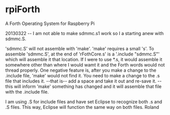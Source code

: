 rpiForth
========

A Forth Operating System for Raspberry Pi

20130322 -- I am not able to make sdmmc.s1 work so I a starting anew with sdmmc.S. 

'sdmmc.S' will not assemble with 'make'. 'make' requires a small 's'. To assemble 'sdmmc.S', at the end of 'rFothCore.s' is a '.include "sdmmc.S"' which will assemble it that location.  If I were to use *.s, it would assemble it somewhere other than where I would wamt it and the Forth words would not thread properly.  One negative feature is, after you make a change to the .include file, 'make' would not find it.  You need to make a change to the .s file that includes it. --that is-- add a space and take it out and re-save it. --this will inform 'make' something has changed and it will assemble that file with the .include file.

I am using .S for include files and have set Eclipse to recognize both .s and .S files. This way, Eclipse will function the same way on both files.
Roland


